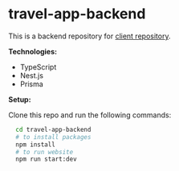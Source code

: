 # travel-app-backend

This is a backend repository for [client repository](https://github.com/petrgali/travel-app).

**Technologies:**
- TypeScript
- Nest.js
- Prisma

**Setup:**

Clone this repo and run the following commands:
```bash
  cd travel-app-backend
  # to install packages
  npm install
  # to run website
  npm run start:dev
```
